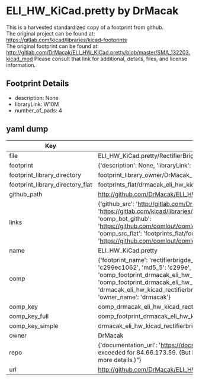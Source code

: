 # ELI_HW_KiCad.pretty by DrMacak  
This is a harvested standardized copy of a footprint from github.  
The original project can be found at:  
https://gitlab.com/kicad/libraries/kicad-footprints  
The original footprint can be found at:
http://gitlab.com/DrMacak/ELI_HW_KiCad.pretty/blob/master/SMA_132203.kicad_mod
Please consult that link for additional, details, files, and license information.  
## Footprint Details
* description: None  
* libraryLink: W10M  
* number_of_pads: 4  
## yaml dump  
| Key | Value |  
| --- | --- |  
| file | ELI_HW_KiCad.pretty/RectifierBrigde_W10M.kicad_mod |  
| footprint | {'description': None, 'libraryLink': 'W10M', 'number_of_pads': 4} |  
| footprint_library_directory | footprint_library_owner/DrMacak_ELI_HW_KiCad.pretty |  
| footprint_library_directory_flat | footprints_flat/drmacak_eli_hw_kicad_rectifierbrigde_w10m/working |  
| github_path | http://github.com/DrMacak/ELI_HW_KiCad.pretty/blob/master/RectifierBrigde_W10M.kicad_mod |  
| links | {'github_src': 'http://gitlab.com/DrMacak/ELI_HW_KiCad.pretty/blob/master/SMA_132203.kicad_mod', 'github_src_repo': 'https://gitlab.com/kicad/libraries/kicad-footprints', 'oomp_bot': 'footprints/drmacak_eli_hw_kicad_rectifierbrigde_w10m/working', 'oomp_bot_github': 'https://github.com/oomlout/oomlout_oomp_footprint_bot/tree/main/footprints/drmacak_eli_hw_kicad_rectifierbrigde_w10m/working', 'oomp_src_flat': 'footprints_flat/footprints_flat/drmacak_eli_hw_kicad_rectifierbrigde_w10m/working', 'oomp_src_flat_github': 'https://github.com/oomlout/oomlout_oomp_footprint_src/tree/main/footprints_flat/drmacak_eli_hw_kicad_rectifierbrigde_w10m/working'} |  
| name | ELI_HW_KiCad.pretty |  
| oomp | {'footprint_name': 'rectifierbrigde_w10m', 'library_name': 'eli_hw_kicad', 'md5': 'c299ec1062e57741f96e301a56f5f6a9', 'md5_10': 'c299ec1062', 'md5_5': 'c299e', 'md5_6': 'c299ec', 'oomp_key': 'oomp_drmacak_eli_hw_kicad_rectifierbrigde_w10m', 'oomp_key_extra': 'oomp_footprint_drmacak_eli_hw_kicad_rectifierbrigde_w10m', 'oomp_key_full': 'oomp_footprint_drmacak_eli_hw_kicad_rectifierbrigde_w10m_c299ec', 'oomp_key_simple': 'drmacak_eli_hw_kicad_rectifierbrigde_w10m', 'original_filename': 'ELI_HW_KiCad.pretty/RectifierBrigde_W10M.kicad_mod', 'owner_name': 'drmacak'} |  
| oomp_key | oomp_drmacak_eli_hw_kicad_rectifierbrigde_w10m |  
| oomp_key_full | oomp_footprint_drmacak_eli_hw_kicad_rectifierbrigde_w10m |  
| oomp_key_simple | drmacak_eli_hw_kicad_rectifierbrigde_w10m |  
| owner | DrMacak |  
| repo | {'documentation_url': 'https://docs.github.com/rest/overview/resources-in-the-rest-api#rate-limiting', 'message': "API rate limit exceeded for 84.66.173.59. (But here's the good news: Authenticated requests get a higher rate limit. Check out the documentation for more details.)"} |  
| url | http://github.com/DrMacak/ELI_HW_KiCad.pretty |  

